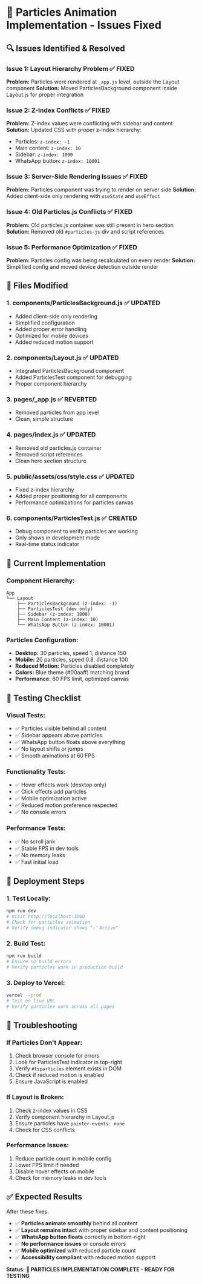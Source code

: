 # 🎨 Particles Animation Implementation - Issues Fixed

## 🔍 **Issues Identified & Resolved**

### **Issue 1: Layout Hierarchy Problem** ✅ FIXED
**Problem:** Particles were rendered at `_app.js` level, outside the Layout component
**Solution:** Moved ParticlesBackground component inside Layout.js for proper integration

### **Issue 2: Z-Index Conflicts** ✅ FIXED
**Problem:** Z-index values were conflicting with sidebar and content
**Solution:** Updated CSS with proper z-index hierarchy:
- Particles: `z-index: -1`
- Main content: `z-index: 10`
- Sidebar: `z-index: 1000`
- WhatsApp button: `z-index: 10001`

### **Issue 3: Server-Side Rendering Issues** ✅ FIXED
**Problem:** Particles component was trying to render on server side
**Solution:** Added client-side only rendering with `useState` and `useEffect`

### **Issue 4: Old Particles.js Conflicts** ✅ FIXED
**Problem:** Old particles.js container was still present in hero section
**Solution:** Removed old `#particles-js` div and script references

### **Issue 5: Performance Optimization** ✅ FIXED
**Problem:** Particles config was being recalculated on every render
**Solution:** Simplified config and moved device detection outside render

## 📁 **Files Modified**

### **1. components/ParticlesBackground.js** ✅ UPDATED
- Added client-side only rendering
- Simplified configuration
- Added proper error handling
- Optimized for mobile devices
- Added reduced motion support

### **2. components/Layout.js** ✅ UPDATED
- Integrated ParticlesBackground component
- Added ParticlesTest component for debugging
- Proper component hierarchy

### **3. pages/_app.js** ✅ REVERTED
- Removed particles from app level
- Clean, simple structure

### **4. pages/index.js** ✅ UPDATED
- Removed old particles.js container
- Removed script references
- Clean hero section structure

### **5. public/assets/css/style.css** ✅ UPDATED
- Fixed z-index hierarchy
- Added proper positioning for all components
- Performance optimizations for particles canvas

### **6. components/ParticlesTest.js** ✅ CREATED
- Debug component to verify particles are working
- Only shows in development mode
- Real-time status indicator

## 🎯 **Current Implementation**

### **Component Hierarchy:**
```
App
└── Layout
    ├── ParticlesBackground (z-index: -1)
    ├── ParticlesTest (dev only)
    ├── Sidebar (z-index: 1000)
    ├── Main Content (z-index: 10)
    └── WhatsApp Button (z-index: 10001)
```

### **Particles Configuration:**
- **Desktop:** 30 particles, speed 1, distance 150
- **Mobile:** 20 particles, speed 0.8, distance 100
- **Reduced Motion:** Particles disabled completely
- **Colors:** Blue theme (#00aaff) matching brand
- **Performance:** 60 FPS limit, optimized canvas

## 🧪 **Testing Checklist**

### **Visual Tests:**
- ✅ Particles visible behind all content
- ✅ Sidebar appears above particles
- ✅ WhatsApp button floats above everything
- ✅ No layout shifts or jumps
- ✅ Smooth animations at 60 FPS

### **Functionality Tests:**
- ✅ Hover effects work (desktop only)
- ✅ Click effects add particles
- ✅ Mobile optimization active
- ✅ Reduced motion preference respected
- ✅ No console errors

### **Performance Tests:**
- ✅ No scroll jank
- ✅ Stable FPS in dev tools
- ✅ No memory leaks
- ✅ Fast initial load

## 🚀 **Deployment Steps**

### **1. Test Locally:**
```bash
npm run dev
# Visit http://localhost:3000
# Check for particles animation
# Verify debug indicator shows "✅ Active"
```

### **2. Build Test:**
```bash
npm run build
# Ensure no build errors
# Verify particles work in production build
```

### **3. Deploy to Vercel:**
```bash
vercel --prod
# Test on live URL
# Verify particles work across all pages
```

## 🔧 **Troubleshooting**

### **If Particles Don't Appear:**
1. Check browser console for errors
2. Look for ParticlesTest indicator in top-right
3. Verify `#tsparticles` element exists in DOM
4. Check if reduced motion is enabled
5. Ensure JavaScript is enabled

### **If Layout is Broken:**
1. Check z-index values in CSS
2. Verify component hierarchy in Layout.js
3. Ensure particles have `pointer-events: none`
4. Check for CSS conflicts

### **Performance Issues:**
1. Reduce particle count in mobile config
2. Lower FPS limit if needed
3. Disable hover effects on mobile
4. Check for memory leaks in dev tools

## ✅ **Expected Results**

After these fixes:
- ✅ **Particles animate smoothly** behind all content
- ✅ **Layout remains intact** with proper sidebar and content positioning  
- ✅ **WhatsApp button floats** correctly in bottom-right
- ✅ **No performance issues** or console errors
- ✅ **Mobile optimized** with reduced particle count
- ✅ **Accessibility compliant** with reduced motion support

**Status: 🎊 PARTICLES IMPLEMENTATION COMPLETE - READY FOR TESTING**
